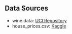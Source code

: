 ## Data Sources

* wine.data: [UCI Repository](https://archive.ics.uci.edu/ml/datasets/Wine)
* house_prices.csv: [Kaggle](https://www.kaggle.com/c/house-prices-advanced-regression-techniques)
